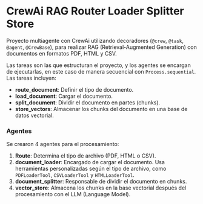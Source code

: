 # CrewAi RAG Router Loader Splitter Store

Proyecto multiagente con CrewAi utilizando decoradores (`@crew`, `@task`, `@agent`, `@CrewBase`), para realizar RAG (Retrieval-Augmented Generation) con documentos en formatos PDF, HTML y CSV.

Las tareas son las que estructuran el proyecto, y los agentes se encargan de ejecutarlas, en este caso de manera secuencial con `Process.sequential`. Las tareas incluyen:

- **route_document**: Definir el tipo de documento.
- **load_document**: Cargar el documento.
- **split_document**: Dividir el documento en partes (chunks).
- **store_vectors**: Almacenar los chunks del documento en una base de datos vectorial.

### Agentes
Se crearon 4 agentes para el procesamiento:

1. **Route**: Determina el tipo de archivo (PDF, HTML o CSV).
2. **document_loader**: Encargado de cargar el documento. Usa herramientas personalizadas según el tipo de archivo, como `PDFLoaderTool`, `CSVLoaderTool` y `HTMLLoaderTool`.
3. **document_splitter**: Responsable de dividir el documento en chunks.
4. **vector_store**: Almacena los chunks en la base vectorial después del procesamiento con el LLM (Language Model).

